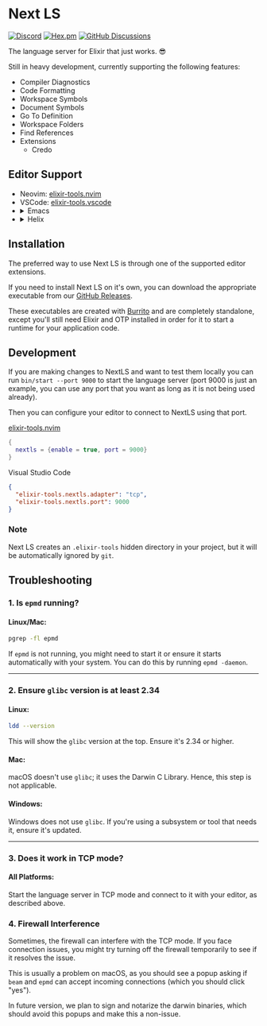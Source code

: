 # Next LS

[![Discord](https://img.shields.io/badge/Discord-5865F3?style=flat&logo=discord&logoColor=white&link=https://discord.gg/nNDMwTJ8)](https://discord.gg/6XdGnxVA2A)
[![Hex.pm](https://img.shields.io/hexpm/v/next_ls)](https://hex.pm/packages/next_ls)
[![GitHub Discussions](https://img.shields.io/github/discussions/elixir-tools/discussions)](https://github.com/orgs/elixir-tools/discussions)

The language server for Elixir that just works. 😎

Still in heavy development, currently supporting the following features:

- Compiler Diagnostics
- Code Formatting
- Workspace Symbols
- Document Symbols
- Go To Definition
- Workspace Folders
- Find References
- Extensions
  - Credo

## Editor Support

<ul>
<li>Neovim: <a href="https://github.com/elixir-tools/elixir-tools.nvim">elixir-tools.nvim</a></li>
<li>VSCode: <a href="https://github.com/elixir-tools/elixir-tools.vscode">elixir-tools.vscode</a></li>
<li>
<details>
<summary>Emacs</summary>

Using eglot:

```elisp
(require 'eglot)

(add-to-list 'exec-path "path/to/next-ls/bin/")

(with-eval-after-load 'eglot
  (add-to-list 'eglot-server-programs
               `((elixir-ts-mode heex-ts-mode elixir-mode) .
                 ("nextls" "--stdio=true"))))

(add-hook 'elixir-mode-hook 'eglot-ensure)
(add-hook 'elixir-ts-mode-hook 'eglot-ensure)
(add-hook 'heex-ts-mode-hook 'eglot-ensure)
```

</details>
</li>
<li>
<details>
<summary>Helix</summary>

Add the following config to your `~/.config/helix/languages.toml`.

```toml
[[language]]
name = "elixir"
scope = "source.elixir"
language-server = { command = "path/to/next-ls", args = ["--stdio=true"] }
```

</details>
</li>
</ul>

## Installation

The preferred way to use Next LS is through one of the supported editor extensions.

If you need to install Next LS on it's own, you can download the appropriate executable from our [GitHub Releases](https://github.com/elixir-tools/next-ls/releases).

These executables are created with [Burrito](https://github.com/burrito-elixir/burrito) and are completely standalone, except you'll still need Elixir and OTP installed in order for it to start a runtime for your application code.

## Development

If you are making changes to NextLS and want to test them locally you can run
`bin/start --port 9000` to start the language server (port 9000 is just an
example, you can use any port that you want as long as it is not being used
already).

Then you can configure your editor to connect to NextLS using that port.

[elixir-tools.nvim](https://github.com/elixir-tools/elixir-tools.nvim)

```lua
{
  nextls = {enable = true, port = 9000}
}
```

Visual Studio Code

```json
{
  "elixir-tools.nextls.adapter": "tcp",
  "elixir-tools.nextls.port": 9000
}
```

### Note

Next LS creates an `.elixir-tools` hidden directory in your project, but it will be automatically ignored by `git`.

## Troubleshooting

### 1. Is `epmd` running?

#### Linux/Mac:

```bash
pgrep -fl epmd
```

If `epmd` is not running, you might need to start it or ensure it starts automatically with your system. You can do this by running `epmd -daemon`.

---

### 2. Ensure `glibc` version is at least 2.34

#### Linux:

```bash
ldd --version
```

This will show the `glibc` version at the top. Ensure it's 2.34 or higher.

#### Mac:

macOS doesn't use `glibc`; it uses the Darwin C Library. Hence, this step is not applicable.

#### Windows:

Windows does not use `glibc`. If you're using a subsystem or tool that needs it, ensure it's updated.

---

### 3. Does it work in TCP mode?

#### All Platforms:

Start the language server in TCP mode and connect to it with your editor, as described above.

### 4. Firewall Interference

Sometimes, the firewall can interfere with the TCP mode. If you face connection issues, you might try turning off the firewall temporarily to see if it resolves the issue.

This is usually a problem on macOS, as you should see a popup asking if `beam` and `epmd` can accept incoming connections (which you should click "yes").

In future version, we plan to sign and notarize the darwin binaries, which should avoid this popups and make this a non-issue.
